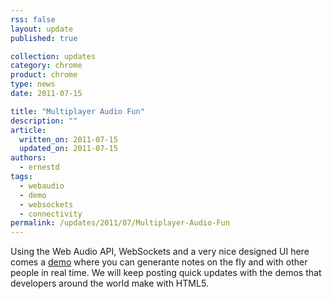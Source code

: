 ```yaml
---
rss: false
layout: update
published: true

collection: updates
category: chrome
product: chrome
type: news
date: 2011-07-15

title: "Multiplayer Audio Fun"
description: ""
article:
  written_on: 2011-07-15
  updated_on: 2011-07-15
authors:
  - ernestd
tags:
  - webaudio
  - demo
  - websockets
  - connectivity
permalink: /updates/2011/07/Multiplayer-Audio-Fun
---
```

Using the Web Audio API, WebSockets and a very nice designed UI here comes a <a href="http://labs.dinahmoe.com/plink">demo</a> where you can generante notes on the fly and with other people in real time.
We will keep posting quick updates with the demos that developers around the world make with HTML5.
